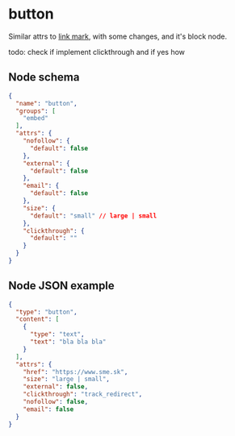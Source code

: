 # button

Similar attrs to [link mark](/editor/marks/link/), with some changes, and it's block node.

todo: check if implement clickthrough and if yes how

## Node schema

```json
{
  "name": "button",
  "groups": [
    "embed"
  ],
  "attrs": {
    "nofollow": {
      "default": false
    },
    "external": {
      "default": false
    },
    "email": {
      "default": false
    },
    "size": {
      "default": "small" // large | small
    },
    "clickthrough": {
      "default": ""
    }
  }
}
```

## Node JSON example

```json
{
  "type": "button",
  "content": [
    {
      "type": "text",
      "text": "bla bla bla"
    }
  ],
  "attrs": {
    "href": "https://www.sme.sk",
    "size": "large | small",
    "external": false, 
    "clickthrough": "track_redirect",
    "nofollow": false,
    "email": false
  }
} 
```
